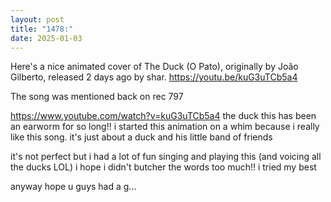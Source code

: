 ```yaml
---
layout: post
title: "1478:"
date: 2025-01-03
---
```


Here's a nice animated cover of The Duck (O Pato), originally by João Gilberto, released 2 days ago by shar.
https://youtu.be/kuG3uTCb5a4

The song was mentioned back on rec 797

https://www.youtube.com/watch?v=kuG3uTCb5a4
the duck
this has been an earworm for so long!! i started this animation on a whim because i really like this song. it's just about a duck and his little band of friends

it's not perfect but i had a lot of fun singing and playing this (and voicing all the ducks LOL) i hope i didn't butcher the words too much!! i tried my best

anyway hope u guys had a g...
